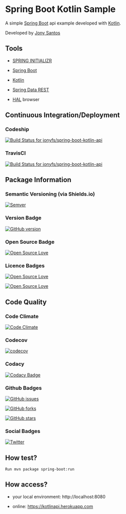 # Spring Boot Kotlin Sample

A simple [Spring Boot](http://projects.spring.io/spring-boot) api example developed with [Kotlin](https://kotlinlang.org). 

Developed by [Jony Santos](www.linkedin.com/in/jonyfs)

## Tools

*   [SPRING INITIALIZR](https://start.spring.io)

*   [Spring Boot](http://projects.spring.io/spring-boot)

*   [Kotlin](https://kotlinlang.org)

*   [Spring Data REST](http://projects.spring.io/spring-data-rest)

*   [HAL](https://en.wikipedia.org/wiki/Hypertext_Application_Language) browser


## Continuous Integration/Deployment

### Codeship
[![Build Status for jonyfs/spring-boot-kotlin-api](https://www.codeship.io/projects/7e42f3f0-238e-0135-ad54-762e7f012851/status?branch=master)](https://www.codeship.io/projects/222031)


### TravisCI
[![Build Status for jonyfs/spring-boot-kotlin-api](https://travis-ci.org/jonyfs/spring-boot-kotlin-api.svg?branch=master)](https://travis-ci.org/jonyfs/spring-boot-kotlin-api)


## Package Information

### Semantic Versioning (via Shields.io)

[![Semver](http://img.shields.io/SemVer/2.0.0.png)](http://semver.org/spec/v2.0.0.html)

### Version Badge

[![GitHub version](https://badge.fury.io/gh/jonyfs%2Fspring-boot-kotlin-api.svg)](https://badge.fury.io/gh/jonyfs%2Fspring-boot-kotlin-api)

### Open Source Badge

[![Open Source Love](https://badges.frapsoft.com/os/v1/open-source.svg?v=102)](https://github.com/ellerbrock/open-source-badge/)

### Licence Badges

[![Open Source Love](https://badges.frapsoft.com/os/mit/mit.svg?v=102)](https://github.com/ellerbrock/open-source-badge/)

[![Open Source Love](https://badges.frapsoft.com/os/gpl/gpl.svg?v=102)](https://github.com/ellerbrock/open-source-badge/)

## Code Quality

### Code Climate
[![Code Climate](https://codeclimate.com/github/jonyfs/spring-boot-kotlin-api.svg)](https://codeclimate.com/github/jonyfs/spring-boot-kotlin-api)

### Codecov
[![codecov](https://codecov.io/gh/jonyfs/spring-boot-kotlin-api/branch/master/graph/badge.svg)](https://codecov.io/gh/jonyfs/spring-boot-kotlin-api)

### Codacy

[![Codacy Badge](https://api.codacy.com/project/badge/Grade/9cb5e2c6260a4d218af2a464122a8887)](https://www.codacy.com/app/jonyfs/spring-boot-kotlin-api?utm_source=github.com&amp;utm_medium=referral&amp;utm_content=jonyfs/spring-boot-kotlin-api&amp;utm_campaign=Badge_Grade)


### Github Badges

[![GitHub issues](https://img.shields.io/github/issues/jonyfs/spring-boot-kotlin-api.svg)](https://github.com/jonyfs/spring-boot-kotlin-api/issues)

[![GitHub forks](https://img.shields.io/github/forks/jonyfs/spring-boot-kotlin-api.svg)](https://github.com/jonyfs/spring-boot-kotlin-api/network)

[![GitHub stars](https://img.shields.io/github/stars/jonyfs/spring-boot-kotlin-api.svg)](https://github.com/jonyfs/spring-boot-kotlin-api/stargazers)


### Social Badges

[![Twitter](https://img.shields.io/twitter/url/https/github.com/jonyfs/spring-boot-kotlin-api.svg?style=social)](https://twitter.com/intent/tweet?text=Wow:&url=%5Bobject%20Object%5D)


## How test?

	Run mvn package spring-boot:run

## How access?	

* your local environment: http://localhost:8080

* online: https://kotlinapi.herokuapp.com


